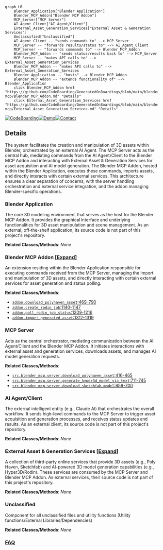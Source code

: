 ```mermaid
graph LR
    Blender_Application["Blender Application"]
    Blender_MCP_Addon["Blender MCP Addon"]
    MCP_Server["MCP Server"]
    AI_Agent_Client["AI Agent/Client"]
    External_Asset_Generation_Services["External Asset & Generation Services"]
    Unclassified["Unclassified"]
    AI_Agent_Client -- "sends commands to" --> MCP_Server
    MCP_Server -- "forwards results/status to" --> AI_Agent_Client
    MCP_Server -- "forwards commands to" --> Blender_MCP_Addon
    Blender_MCP_Addon -- "sends status/results back to" --> MCP_Server
    MCP_Server -- "makes API calls to" --> External_Asset_Generation_Services
    Blender_MCP_Addon -- "makes API calls to" --> External_Asset_Generation_Services
    Blender_Application -- "hosts" --> Blender_MCP_Addon
    Blender_MCP_Addon -- "extends functionality of" --> Blender_Application
    click Blender_MCP_Addon href "https://github.com/CodeBoarding/GeneratedOnBoardings/blob/main/blender-mcp/Blender_MCP_Addon.md" "Details"
    click External_Asset_Generation_Services href "https://github.com/CodeBoarding/GeneratedOnBoardings/blob/main/blender-mcp/External_Asset_Generation_Services.md" "Details"
```

[![CodeBoarding](https://img.shields.io/badge/Generated%20by-CodeBoarding-9cf?style=flat-square)](https://github.com/CodeBoarding/CodeBoarding)[![Demo](https://img.shields.io/badge/Try%20our-Demo-blue?style=flat-square)](https://www.codeboarding.org/diagrams)[![Contact](https://img.shields.io/badge/Contact%20us%20-%20contact@codeboarding.org-lightgrey?style=flat-square)](mailto:contact@codeboarding.org)

## Details

The system facilitates the creation and manipulation of 3D assets within Blender, orchestrated by an external AI Agent. The MCP Server acts as the central hub, mediating commands from the AI Agent/Client to the Blender MCP Addon and interacting with External Asset & Generation Services for asset acquisition and AI model generation. The Blender MCP Addon, hosted within the Blender Application, executes these commands, imports assets, and directly interacts with certain external services. This architecture ensures a clear separation of concerns, with the server handling orchestration and external service integration, and the addon managing Blender-specific operations.

### Blender Application
The core 3D modeling environment that serves as the host for the Blender MCP Addon. It provides the graphical interface and underlying functionalities for 3D asset manipulation and scene management. As an external, off-the-shelf application, its source code is not part of this project's repository.


**Related Classes/Methods**: _None_

### Blender MCP Addon [[Expand]](./Blender_MCP_Addon.md)
An extension residing within the Blender Application responsible for executing commands received from the MCP Server, managing the import and manipulation of 3D assets, and directly interacting with certain external services for asset generation and status polling.


**Related Classes/Methods**:

- <a href="https://github.com/ahujasid/blender-mcp/blob/main/addon.py#L469-L790" target="_blank" rel="noopener noreferrer">`addon.download_polyhaven_asset`:469-790</a>
- <a href="https://github.com/ahujasid/blender-mcp/blob/main/addon.py#L1140-L1147" target="_blank" rel="noopener noreferrer">`addon.create_rodin_job`:1140-1147</a>
- <a href="https://github.com/ahujasid/blender-mcp/blob/main/addon.py#L1209-L1216" target="_blank" rel="noopener noreferrer">`addon.poll_rodin_job_status`:1209-1216</a>
- <a href="https://github.com/ahujasid/blender-mcp/blob/main/addon.py#L1312-L1319" target="_blank" rel="noopener noreferrer">`addon.import_generated_asset`:1312-1319</a>


### MCP Server
Acts as the central orchestrator, mediating communication between the AI Agent/Client and the Blender MCP Addon. It initiates interactions with external asset and generation services, downloads assets, and manages AI model generation requests.


**Related Classes/Methods**:

- <a href="https://github.com/ahujasid/blender-mcp/blob/main/src/blender_mcp/server.py#L416-L465" target="_blank" rel="noopener noreferrer">`src.blender_mcp.server.download_polyhaven_asset`:416-465</a>
- <a href="https://github.com/ahujasid/blender-mcp/blob/main/src/blender_mcp/server.py#L711-L745" target="_blank" rel="noopener noreferrer">`src.blender_mcp.server.generate_hyper3d_model_via_text`:711-745</a>
- <a href="https://github.com/ahujasid/blender-mcp/blob/main/src/blender_mcp/server.py#L659-L700" target="_blank" rel="noopener noreferrer">`src.blender_mcp.server.download_sketchfab_model`:659-700</a>


### AI Agent/Client
The external intelligent entity (e.g., Claude AI) that orchestrates the overall workflow. It sends high-level commands to the MCP Server to trigger asset acquisition and generation processes, and receives status updates and results. As an external client, its source code is not part of this project's repository.


**Related Classes/Methods**: _None_

### External Asset & Generation Services [[Expand]](./External_Asset_Generation_Services.md)
A collection of third-party online services that provide 3D assets (e.g., Poly Haven, Sketchfab) and AI-powered 3D model generation capabilities (e.g., Hyper3D/Rodin). These services are consumed by the MCP Server and Blender MCP Addon. As external services, their source code is not part of this project's repository.


**Related Classes/Methods**: _None_

### Unclassified
Component for all unclassified files and utility functions (Utility functions/External Libraries/Dependencies)


**Related Classes/Methods**: _None_



### [FAQ](https://github.com/CodeBoarding/GeneratedOnBoardings/tree/main?tab=readme-ov-file#faq)